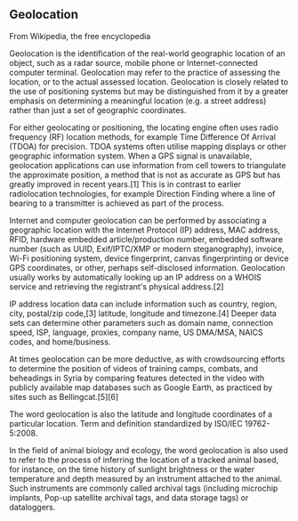 ## Geolocation

From Wikipedia, the free encyclopedia

Geolocation is the identification of the real-world geographic location of an object, such as a radar source, mobile phone or Internet-connected computer terminal. Geolocation may refer to the practice of assessing the location, or to the actual assessed location. Geolocation is closely related to the use of positioning systems but may be distinguished from it by a greater emphasis on determining a meaningful location (e.g. a street address) rather than just a set of geographic coordinates.

For either geolocating or positioning, the locating engine often uses radio frequency (RF) location methods, for example Time Difference Of Arrival (TDOA) for precision. TDOA systems often utilise mapping displays or other geographic information system. When a GPS signal is unavailable, geolocation applications can use information from cell towers to triangulate the approximate position, a method that is not as accurate as GPS but has greatly improved in recent years.[1] This is in contrast to earlier radiolocation technologies, for example Direction Finding where a line of bearing to a transmitter is achieved as part of the process.

Internet and computer geolocation can be performed by associating a geographic location with the Internet Protocol (IP) address, MAC address, RFID, hardware embedded article/production number, embedded software number (such as UUID, Exif/IPTC/XMP or modern steganography), invoice, Wi-Fi positioning system, device fingerprint, canvas fingerprinting or device GPS coordinates, or other, perhaps self-disclosed information. Geolocation usually works by automatically looking up an IP address on a WHOIS service and retrieving the registrant's physical address.[2]

IP address location data can include information such as country, region, city, postal/zip code,[3] latitude, longitude and timezone.[4] Deeper data sets can determine other parameters such as domain name, connection speed, ISP, language, proxies, company name, US DMA/MSA, NAICS codes, and home/business.

At times geolocation can be more deductive, as with crowdsourcing efforts to determine the position of videos of training camps, combats, and beheadings in Syria by comparing features detected in the video with publicly available map databases such as Google Earth, as practiced by sites such as Bellingcat.[5][6]

The word geolocation is also the latitude and longitude coordinates of a particular location. Term and definition standardized by ISO/IEC 19762-5:2008.

In the field of animal biology and ecology, the word geolocation is also used to refer to the process of inferring the location of a tracked animal based, for instance, on the time history of sunlight brightness or the water temperature and depth measured by an instrument attached to the animal. Such instruments are commonly called archival tags (including microchip implants, Pop-up satellite archival tags, and data storage tags) or dataloggers.
